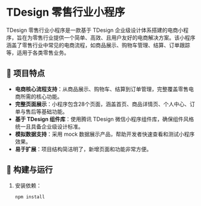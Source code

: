 # TDesign 零售行业小程序

TDesign 零售行业小程序是一款基于 TDesign 企业级设计体系搭建的电商小程序，旨在为零售行业提供一个简单、高效、且用户友好的电商解决方案。该小程序涵盖了零售行业中常见的电商流程，如商品展示、购物车管理、结算、订单跟踪等，适用于各类零售业务。
## :pushpin: 项目特点

- **电商核心流程支持**：从商品展示、购物车、结算到订单管理，完整覆盖零售电商所需的核心功能。
- **完整页面展示**：小程序包含28个页面，涵盖首页、商品详情页、个人中心、订单与售后等基础功能。
- **基于 TDesign 组件库**：使用腾讯 TDesign 微信小程序组件库，确保组件风格统一且具备企业级设计标准。
- **模拟数据支持**：采用 mock 数据展示产品，帮助开发者快速查看和测试小程序效果。
- **易于扩展**：项目结构简洁明了，新增页面和功能非常方便。

## :hammer: 构建与运行

1. 安装依赖：
   ```bash
   npm install

